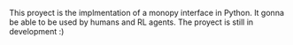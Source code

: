 This proyect is the implmentation of a monopy interface in Python. It gonna be able to be used by humans and RL agents.
The proyect is still in development :)
